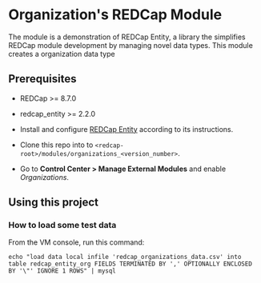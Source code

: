 # Organization's REDCap Module

The module is a demonstration of REDCap Entity, a library the simplifies REDCap module development by managing novel data types. This module creates a organization data type


## Prerequisites
- REDCap >= 8.7.0
- redcap_entity >= 2.2.0

- Install and configure [REDCap Entity](https://github.com/ctsit/redcap_entity) according to its instructions.
- Clone this repo into to `<redcap-root>/modules/organizations_<version_number>`.
- Go to **Control Center > Manage External Modules** and enable _Organizations_.


## Using this project


### How to load some test data

From the VM console, run this command:

```
echo "load data local infile 'redcap_organizations_data.csv' into table redcap_entity_org FIELDS TERMINATED BY ',' OPTIONALLY ENCLOSED BY '\"' IGNORE 1 ROWS" | mysql
```
